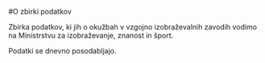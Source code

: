#O zbirki podatkov

Zbirka podatkov, ki jih o okužbah v vzgojno izobraževalnih zavodih vodimo na Ministrstvu za izobraževanje, znanost in šport. 

Podatki se dnevno posodabljajo. 
